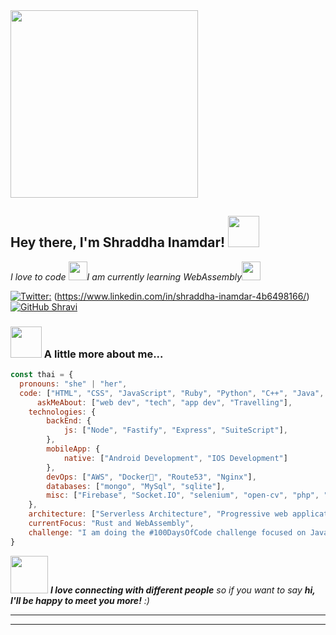 <img align='center' src="https://c.tenor.com/AlUkiGkR2j8AAAAM/new-game-ahagon-umiko-programming.gif" width="300" height="300">
<h2> Hey there, I'm Shraddha Inamdar! <img src="https://media.giphy.com/media/mGcNjsfWAjY5AEZNw6/giphy.gif" width="50"></h2>

<p><em>I love to code <img src="https://media.giphy.com/media/WUlplcMpOCEmTGBtBW/giphy.gif" width="30">I am currently learning WebAssembly<img src="https://media.giphy.com/media/fYSnHlufseco8Fh93Z/giphy.gif" width="30">
</em></p>



[![Twitter:](https://img.shields.io/twitter/follow/Shravi)](https://twitter.com/ShraddhaInamda3)
(https://www.linkedin.com/in/shraddha-inamdar-4b6498166/)
[![GitHub Shravi](https://img.shields.io/github/followers/Shravi?label=follow&style=social)](https://github.com/shravi24)


### <img src="https://media.giphy.com/media/VgCDAzcKvsR6OM0uWg/giphy.gif" width="50"> A little more about me...  

```javascript
const thai = {
  pronouns: "she" | "her",
  code: ["HTML", "CSS", "JavaScript", "Ruby", "Python", "C++", "Java", "Rust" ],
      askMeAbout: ["web dev", "tech", "app dev", "Travelling"],
    technologies: {
        backEnd: {
            js: ["Node", "Fastify", "Express", "SuiteScript"],
        },
        mobileApp: {
            native: ["Android Development", "IOS Development"]
        },
        devOps: ["AWS", "Docker🐳", "Route53", "Nginx"],
        databases: ["mongo", "MySql", "sqlite"],
        misc: ["Firebase", "Socket.IO", "selenium", "open-cv", "php", "SuiteApp"]
    },
    architecture: ["Serverless Architecture", "Progressive web applications", "Single page applications"],
    currentFocus: "Rust and WebAssembly",
    challenge: "I am doing the #100DaysOfCode challenge focused on Java"
}
```

<img src="https://media.giphy.com/media/LnQjpWaON8nhr21vNW/giphy.gif" width="60"> <em><b>I love connecting with different people</b> so if you want to say <b>hi, I'll be happy to meet you more!</b> :)</em>

---


---


<!---
shravi24/shravi24 is a ✨ special ✨ repository because its `README.md` (this file) appears on your GitHub profile.
You can click the Preview link to take a look at your changes.
--->
